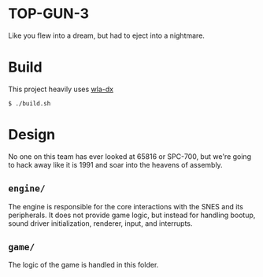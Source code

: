 # TOP-GUN-3

Like you flew into a dream, but had to eject into a nightmare.

# Build

This project heavily uses [wla-dx](https://wla-dx.readthedocs.io/)

```
$ ./build.sh
```

# Design

No one on this team has ever looked at 65816 or SPC-700, but we're going
to hack away like it is 1991 and soar into the heavens of assembly.

## `engine/`

The engine is responsible for the core interactions with the SNES and its
peripherals. It does not provide game logic, but instead for handling
bootup, sound driver initialization, renderer, input, and interrupts.

## `game/`

The logic of the game is handled in this folder.